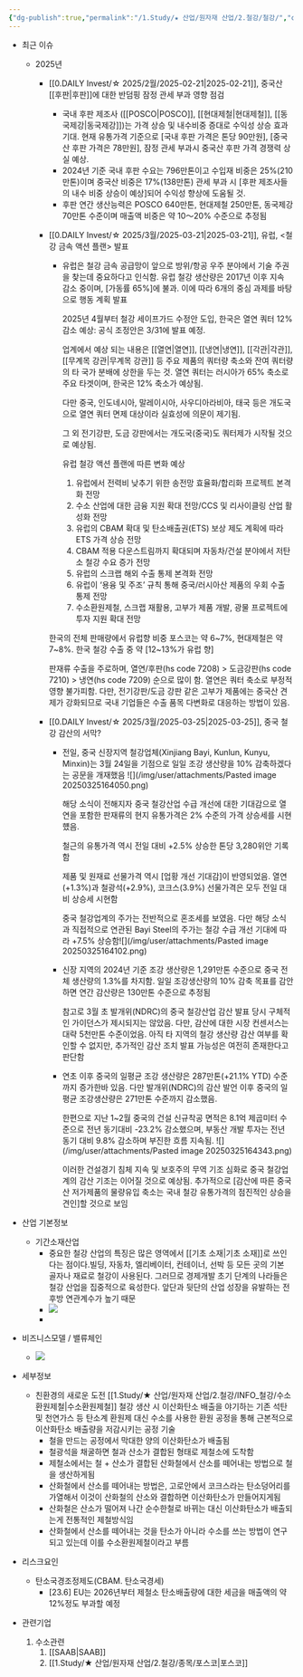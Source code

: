 ```yaml
---
{"dg-publish":true,"permalink":"/1.Study/★ 산업/원자재 산업/2.철강/철강/","created":"2024-11-20T21:02:28.865+09:00","updated":"2025-06-03T20:07:20.640+09:00"}
---
```




- 최근 이슈
	- 2025년
		- [[0.DAILY Invest/☆ 2025/2월/2025-02-21\|2025-02-21]], 중국산 [[후판\|후판]]에 대한 반덤핑 잠정 관세 부과 영향 점검
			- 국내 후판 제조사 ([[POSCO\|POSCO]], [[현대제철\|현대제철]], [[동국제강\|동국제강]])는 가격 상승 및 내수비중 증대로 수익성 상승 효과 기대. 현재 유통가격 기준으로 [국내 후판 가격은 톤당 90만원], [중국산 후판 가격은 78만원], 잠정 관세 부과시 중국산 후판 가격 경쟁력 상실 예상.
			- 2024년 기준 국내 후판 수요는 796만톤이고 수입재 비중은 25%(210만톤)이며 중국산 비중은 17%(138만톤) 관세 부과 시 [후판 제조사들의 내수 비중 상승이 예상]되어 수익성 향상에 도움될 것. 
			- 후판 연간 생산능력은 POSCO 640만톤, 현대제철 250만톤, 동국제강 70만톤 수준이며 매출액 비중은 약 10〜20% 수준으로 추정됨
			  
		- [[0.DAILY Invest/☆ 2025/3월/2025-03-21\|2025-03-21]], 유럽, <철강 금속 액션 플랜> 발표
			- 유럽은 철강 금속 공급망이 앞으로 방위/항공 우주 분야에서 기술 주권을 찾는데 중요하다고 인식함. 유럽 철강 생산량은 2017년 이후 지속 감소 중이며, [가동률 65%]에 불과. 이에 따라 6개의 중심 과제를 바탕으로 행동 계획 발표
			  
			  2025년 4월부터 철강 세이프가드 수정안 도입, 한국은 열연 쿼터 12% 감소 예상: 공식 조정안은 3/31에 발표 예정. 
			  
			  업계에서 예상 되는 내용은 [[열연\|열연]], [[냉연\|냉연]], [[각관\|각관]], [[무계목 강관\|무계목 강관]] 등 주요 제품의 쿼터량 축소와 잔여 쿼터량의 타 국가 분배에 상한을 두는 것. 열연 쿼터는 러시아가 65% 축소로 주요 타겟이며, 한국은 12% 축소가 예상됨. 
			  
			  다만 중국, 인도네시아, 말레이시아, 사우디아라비아, 태국 등은 개도국으로 열연 쿼터 면제 대상이라 실효성에 의문이 제기됨. 
			  
			  그 외 전기강판, 도금 강판에서는 개도국(중국)도 쿼터제가 시작될 것으로 예상됨.
			  
			  유럽 철강 액션 플랜에 따른 변화 예상
				1) 유럽에서 전력비 낮추기 위한 송전망 효율화/합리화 프로젝트 본격화 전망
				2) 수소 산업에 대한 금융 지원 확대 전망/CCS 및 리사이클링 산업 활성화 전망
				3) 유럽의 CBAM 확대 및 탄소배출권(ETS) 보상 제도 계획에 따라 ETS 가격 상승 전망
				4) CBAM 적용 다운스트림까지 확대되며 자동차/건설 분야에서 저탄소 철강 수요 증가 전망
				5) 유럽의 스크랩 해외 수출 통제 본격화 전망
				6) 유럽이 ‘용융 및 주조’ 규칙 통해 중국/러시아산 제품의 우회 수출 통제 전망
				7) 수소환원제철, 스크랩 재활용, 고부가 제품 개발, 광물 프로젝트에 투자 지원 확대 전망
			
			 한국의 전체 판매량에서 유럽향 비중 포스코는 약 6~7%, 현대제철은 약 7~8%. 한국 철강 수출 중 약 [12~13%가 유럽 향]
			 
			 판재류 수출을 주로하며, 열연/후판(hs code 7208) > 도금강판(hs code 7210) > 냉연(hs code 7209) 순으로 많이 함. 열연은 쿼터 축소로 부정적 영향 불가피함. 다만, 전기강판/도금 강판 같은 고부가 제품에는 중국산 견제가 강화되므로 국내 기업들은 수출 품목 다변화로 대응하는 방법이 있음.
		- [[0.DAILY Invest/☆ 2025/3월/2025-03-25\|2025-03-25]], 중국 철강 감산의 서막?
			- 전일, 중국 신장지역 철강업체(Xinjiang Bayi, Kunlun, Kunyu, Minxin)는 3월 24일을 기점으로 일일 조강 생산량을 10% 감축하겠다는 공문을 개재했음 ![](/img/user/attachments/Pasted image 20250325164050.png)
			  
			  해당 소식이 전해지자 중국 철강산업 수급 개선에 대한 기대감으로 열연을 포함한 판재류의 현지 유통가격은 2% 수준의 가격 상승세를 시현헀음.  
			  
			  철근의 유통가격 역시 전일 대비 +2.5% 상승한 톤당 3,280위안 기록함
			  
			  제품 및 원재료 선물가격 역시 [업황 개선 기대감]이 반영되었음. 열연(+1.3%)과 철광석(+2.9%), 코크스(3.9%) 선물가격은 모두 전일 대비 상승세 시현함
			  
			  중국 철강업계의 주가는 전반적으로 혼조세를 보였음. 다만 해당 소식과 직접적으로 연관된 Bayi Steel의 주가는 철강 수급 개선 기대에 따라 +7.5% 상승함![](/img/user/attachments/Pasted image 20250325164102.png)
			  
			- 신장 지역의 2024년 기준 조강 생산량은 1,291만톤 수준으로 중국 전체 생산량의 1.3%를 차지함. 일일 조강생산량의 10% 감축 목표를 감안하면 연간 감산량은 130만톤 수준으로 추정됨
			  
			  참고로 3월 초 발개위(NDRC)의 중국 철강산업 감산 발표 당시 구체적인 가이던스가 제시되지는 않았음. 다만, 감산에 대한 시장 컨센서스는 대략 5천만톤 수준이었음. 아직 타 지역의 철강 생산량 감산 여부를 확인할 수 없지만, 추가적인 감산 조치 발표 가능성은 여전히 존재한다고 판단함
			  
			- 연초 이후 중국의 일평균 조강 생산량은 287만톤(+21.1% YTD) 수준까지 증가한바 있음. 다만 발개위(NDRC)의 감산 발언 이후 중국의 일평균 조강생산량은 271만톤 수준까지 감소했음. 
			  
			  한편으로 지난 1~2월 중국의 건설 신규착공 면적은 8.1억 제곱미터 수준으로 전년 동기대비 -23.2% 감소했으며, 부동산 개발 투자는 전년 동기 대비 9.8% 감소하며 부진한 흐름 지속됨. ![](/img/user/attachments/Pasted image 20250325164343.png)
			  
			  이러한 건설경기 침체 지속 및 보호주의 무역 기조 심화로 중국 철강업계의 감산 기조는 이어질 것으로 예상됨. 추가적으로 [감산에 따른 중국산 저가제품의 물량유입 축소는 국내 철강 유통가격의 점진적인 상승을 견인]할 것으로 보임



- 산업 기본정보
	- 기간소재산업
		- 중요한 철강 산업의 특징은 많은 영역에서 [[기초 소재\|기초 소재]]로 쓰인다는 점이다.빌딩, 자동차, 엘리베이터, 컨테이너, 선박 등 모든 곳의 기본 골자나 재료로 철강이 사용된다. 그러므로 경제개발 초기 단계의 나라들은 철강 산업을 집중적으로 육성한다. 앞단과 뒷단의 산업 성장을 유발하는 전후방 연관계수가 높기 때문
		- ![](https://i.imgur.com/oAcIS1c.png)
		- 






- 비즈니스모델 / 밸류체인
	- ![](https://i.imgur.com/SRD2tIO.png)





- 세부정보
	- 친환경의 새로운 도전 [[1.Study/★ 산업/원자재 산업/2.철강/INFO_철강/수소환원제철\|수소환원제철]]
		철강 생산 시 이산화탄소 배출을 야기하는 기존 석탄 및 천연가스 등 탄소계 환원제 대신 수소를 사용한 환원 공정을 통해 근본적으로 이산화탄소 배출량을 저감시키는 공정 기술
		- 철을 만드는 공정에서 막대한 양의 이산화탄소가 배출됨
		- 철광석을 채굴하면 철과 산소가 결합된 형태로 제철소에 도착함
		- 제철소에서는 철 + 산소가 결합된 산화철에서 산소를 떼어내는 방법으로 철을 생산하게됨
		- 산화철에서 산소를 떼어내는 방법은, 고로안에서 코크스라는 탄소덩어리를 가열해서 이것이 산화철의 산소와 결합하면 이산화탄소가 만들어지게됨
		- 산화철은 산소가 떨어져 나간 순수한철로 바뀌는 대신 이산화탄소가 배출되는게 전통적인 제철방식임
		- 산화철에서 산소를 떼어내는 것을 탄소가 아니라 수소를 쓰는 방법이 연구되고 있는데 이를 수소환원제철이라고 부름



- 리스크요인
	- 탄소국경조정제도(CBAM. 탄소국경세)
		- [23.6] EU는 2026년부터 제철소 탄소배출량에 대한 세금을 매출액의 약 12%정도 부과할 예정




- 관련기업
	1. 수소관련
		1. [[SAAB\|SAAB]]
		2. [[1.Study/★ 산업/원자재 산업/2.철강/종목/포스코\|포스코]]